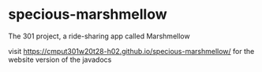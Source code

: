 # specious-marshmellow
The 301 project, a ride-sharing app called Marshmellow

visit https://cmput301w20t28-h02.github.io/specious-marshmellow/ for the website version of the javadocs
